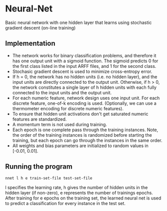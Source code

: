# Neural-Net
Basic neural network with one hidden layer that learns using stochastic gradient descent (on-line training)

## Implementation
- The network works for binary classification problems, and therefore it has one output unit with a sigmoid function. The sigmoid predicts 0 for the first class listed in the input ARFF files, and 1 for the second class.
- Stochasic gradient descent is used to minimize cross-entropy error.
- If h = 0, the network has no hidden units (i.e. no hidden layer), and the input units are directly connected to the output unit. Otherwise, if h > 0, the network constitutes a single layer of h hidden units with each fully connected to the input units and the output unit.
- For each numeric feature, network design uses one input unit. For each discrete feature, one-of-k encoding is used. (Optionally, we can use a thermometer encoding for discrete numeric features).
- To ensure that hidden unit activations don't get saturated numeric features are standardized.
- A momentum term is not used during training.
- Each epoch is one complete pass through the training instances. Note, the order of the training instances is randomized before starting the training, but each epoch can go through the instances in the same order.
- All weights and bias parameters are initialized to random values in [-0.01, 0.01].

## Running the program
```sh
nnet l h e train-set-file test-set-file
```
l specifies the learning rate, h gives the number of hidden units in the hidden layer (if non-zero), e represents the number of trainings epochs.  After training for e epochs on the training set, the learned neural net is used to predict a classification for every instance in the test set.
